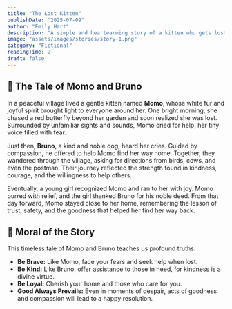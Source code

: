 ```yaml
---
title: "The Lost Kitten"
publishDate: "2025-07-09"
author: "Emily Hart"
description: "A simple and heartwarming story of a kitten who gets lost, and the kind dog who helps her find her way home, retold with lessons of virtue."
image: "assets/images/stories/story-1.png"
category: "Fictional"
readingTime: 2
draft: false
---
```


## 📖 The Tale of Momo and Bruno 

In a peaceful village lived a gentle kitten named **Momo**, whose white fur and joyful spirit brought light to everyone around her. One bright morning, she chased a red butterfly beyond her garden and soon realized she was lost.
Surrounded by unfamiliar sights and sounds, Momo cried for help, her tiny voice filled with fear.


Just then, **Bruno**, a kind and noble dog, heard her cries. Guided by compassion, he offered to help Momo find her way home. Together, they wandered through the village, asking for directions from birds, cows, and even the postman. 
Their journey reflected the strength found in kindness, courage, and the willingness to help others.

Eventually, a young girl recognized Momo and ran to her with joy. Momo purred with relief, and the girl thanked Bruno for his noble deed. From that day forward, Momo stayed close to her home, remembering the lesson of trust, safety, and 
the goodness that helped her find her way back.


## 🌟 Moral of the Story

This timeless tale of Momo and Bruno teaches us profound truths:

- **Be Brave:** Like Momo, face your fears and seek help when lost.  
- **Be Kind:** Like Bruno, offer assistance to those in need, for kindness is a divine virtue.  
- **Be Loyal:** Cherish your home and those who care for you.  
- **Good Always Prevails:** Even in moments of despair, acts of goodness and compassion will lead to a happy resolution.
